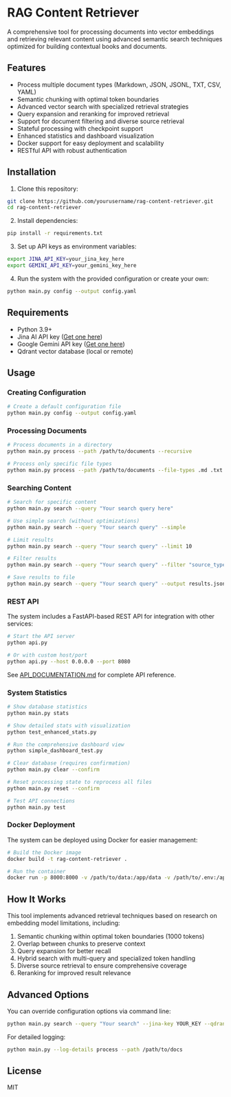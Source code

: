 # RAG Content Retriever

A comprehensive tool for processing documents into vector embeddings and retrieving relevant content using advanced semantic search techniques optimized for building contextual books and documents.

## Features

- Process multiple document types (Markdown, JSON, JSONL, TXT, CSV, YAML)
- Semantic chunking with optimal token boundaries
- Advanced vector search with specialized retrieval strategies
- Query expansion and reranking for improved retrieval
- Support for document filtering and diverse source retrieval
- Stateful processing with checkpoint support
- Enhanced statistics and dashboard visualization
- Docker support for easy deployment and scalability
- RESTful API with robust authentication

## Installation

1. Clone this repository:
```bash
git clone https://github.com/yourusername/rag-content-retriever.git
cd rag-content-retriever
```

2. Install dependencies:
```bash
pip install -r requirements.txt
```

3. Set up API keys as environment variables:
```bash
export JINA_API_KEY=your_jina_key_here
export GEMINI_API_KEY=your_gemini_key_here
```

4. Run the system with the provided configuration or create your own:
```bash
python main.py config --output config.yaml
```

## Requirements

- Python 3.9+
- Jina AI API key ([Get one here](https://jina.ai/))
- Google Gemini API key ([Get one here](https://ai.google.dev/))
- Qdrant vector database (local or remote)

## Usage

### Creating Configuration

```bash
# Create a default configuration file
python main.py config --output config.yaml
```

### Processing Documents

```bash
# Process documents in a directory
python main.py process --path /path/to/documents --recursive

# Process only specific file types
python main.py process --path /path/to/documents --file-types .md .txt
```

### Searching Content

```bash
# Search for specific content
python main.py search --query "Your search query here"

# Use simple search (without optimizations)
python main.py search --query "Your search query" --simple

# Limit results
python main.py search --query "Your search query" --limit 10

# Filter results
python main.py search --query "Your search query" --filter "source_type=.md" "keyword=important"

# Save results to file
python main.py search --query "Your search query" --output results.json
```

### REST API

The system includes a FastAPI-based REST API for integration with other services:

```bash
# Start the API server
python api.py 

# Or with custom host/port
python api.py --host 0.0.0.0 --port 8080
```

See [API_DOCUMENTATION.md](API_DOCUMENTATION.md) for complete API reference.

### System Statistics

```bash
# Show database statistics
python main.py stats

# Show detailed stats with visualization
python test_enhanced_stats.py

# Run the comprehensive dashboard view
python simple_dashboard_test.py

# Clear database (requires confirmation)
python main.py clear --confirm

# Reset processing state to reprocess all files
python main.py reset --confirm

# Test API connections
python main.py test
```

### Docker Deployment

The system can be deployed using Docker for easier management:

```bash
# Build the Docker image
docker build -t rag-content-retriever .

# Run the container
docker run -p 8000:8000 -v /path/to/data:/app/data -v /path/to/.env:/app/.env rag-content-retriever
```

## How It Works

This tool implements advanced retrieval techniques based on research on embedding model limitations, including:

1. Semantic chunking within optimal token boundaries (1000 tokens)
2. Overlap between chunks to preserve context
3. Query expansion for better recall
4. Hybrid search with multi-query and specialized token handling
5. Diverse source retrieval to ensure comprehensive coverage
6. Reranking for improved result relevance

## Advanced Options

You can override configuration options via command line:

```bash
python main.py search --query "Your search" --jina-key YOUR_KEY --qdrant-url custom-url --qdrant-port 6334
```

For detailed logging:
```bash
python main.py --log-details process --path /path/to/docs
```

## License

MIT